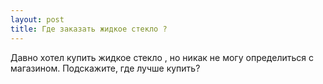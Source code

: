 ```yaml
---
layout: post 
title: Где заказать жидкое стекло ? 
--- 
```

Давно хотел купить жидкое стекло , но никак не могу определиться с магазином. Подскажите, где лучше купить?
